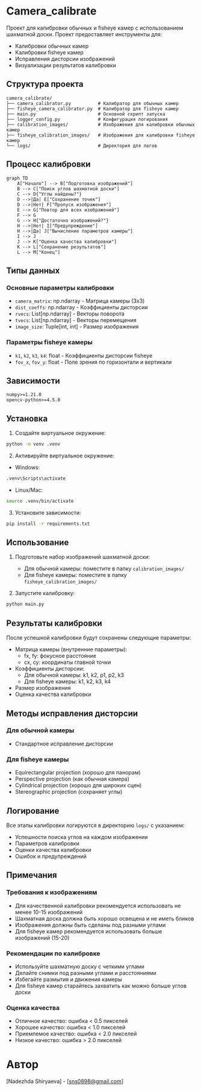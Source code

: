  # Сamera_calibrate

Проект для калибровки обычных и fisheye камер с использованием шахматной доски. Проект предоставляет инструменты для:
- Калибровки обычных камер
- Калибровки fisheye камер
- Исправления дисторсии изображений
- Визуализации результатов калибровки

## Структура проекта

```
camera_calibrate/
├── camera_calibrator.py          # Калибратор для обычных камер
├── fisheye_camera_calibrator.py  # Калибратор для fisheye камер
├── main.py                       # Основной скрипт запуска
├── logger_config.py              # Конфигурация логирования
├── calibration_images/           # Изображения для калибровки обычных камер
├── fisheye_calibration_images/   # Изображения для калибровки fisheye камер
└── logs/                         # Директория для логов
```

## Процесс калибровки

```mermaid
graph TD
    A["Начало"] --> B["Подготовка изображений"]
    B --> C["Поиск углов шахматной доски"]
    C --> D{"Углы найдены?"}
    D -->|Да| E["Сохранение точек"]
    D -->|Нет| F["Пропуск изображения"]
    E --> G["Повтор для всех изображений"]
    F --> G
    G --> H{"Достаточно изображений?"}
    H -->|Нет| I["Предупреждение"]
    H -->|Да| J["Вычисление параметров камеры"]
    I --> J
    J --> K["Оценка качества калибровки"]
    K --> L["Сохранение результатов"]
    L --> M["Конец"]
```
## Типы данных

### Основные параметры калибровки
- `camera_matrix`: np.ndarray - Матрица камеры (3x3)
- `dist_coeffs`: np.ndarray - Коэффициенты дисторсии
- `rvecs`: List[np.ndarray] - Векторы поворота
- `tvecs`: List[np.ndarray] - Векторы перемещения
- `image_size`: Tuple[int, int] - Размер изображения

### Параметры fisheye камеры
- `k1`, `k2`, `k3`, `k4`: float - Коэффициенты дисторсии fisheye
- `fov_x`, `fov_y`: float - Поле зрения по горизонтали и вертикали


## Зависимости

```
numpy>=1.21.0
opencv-python>=4.5.0
```

## Установка

1. Создайте виртуальное окружение:
```bash
python -m venv .venv
```

2. Активируйте виртуальное окружение:
- Windows:
```bash
.venv\Scripts\activate
```
- Linux/Mac:
```bash
source .venv/bin/activate
```

3. Установите зависимости:
```bash
pip install -r requirements.txt
```

## Использование

1. Подготовьте набор изображений шахматной доски:
   - Для обычной камеры: поместите в папку `calibration_images/`
   - Для fisheye камеры: поместите в папку `fisheye_calibration_images/`

2. Запустите калибровку:
```bash
python main.py
```

## Результаты калибровки

После успешной калибровки будут сохранены следующие параметры:
- Матрица камеры (внутренние параметры):
  - fx, fy: фокусное расстояние
  - cx, cy: координаты главной точки
- Коэффициенты дисторсии:
  - Для обычной камеры: k1, k2, p1, p2, k3
  - Для fisheye камеры: k1, k2, k3, k4
- Размер изображения
- Оценка качества калибровки

## Методы исправления дисторсии

### Для обычной камеры
- Стандартное исправление дисторсии

### Для fisheye камеры
- Equirectangular projection (хорошо для панорам)
- Perspective projection (как обычная камера)
- Cylindrical projection (хорошо для широких сцен)
- Stereographic projection (сохраняет углы)

## Логирование

Все этапы калибровки логируются в директорию `logs/` с указанием:
- Успешности поиска углов на каждом изображении
- Параметров калибровки
- Оценки качества калибровки
- Ошибок и предупреждений

## Примечания

### Требования к изображениям
- Для качественной калибровки рекомендуется использовать не менее 10-15 изображений
- Шахматная доска должна быть хорошо освещена и не иметь бликов
- Изображения должны быть сделаны под разными углами
- Для fisheye камер рекомендуется использовать больше изображений (15-20)

### Рекомендации по калибровке
- Используйте шахматную доску с четкими углами
- Делайте снимки под разными углами и расстояниями
- Избегайте размытия и движения камеры
- Для fisheye камер старайтесь захватить как можно больше углов доски

### Оценка качества
- Отличное качество: ошибка < 0.5 пикселей
- Хорошее качество: ошибка < 1.0 пикселей
- Приемлемое качество: ошибка < 2.0 пикселей
- Низкое качество: ошибка > 2.0 пикселей

# Автор
[Nadezhda Shiryaeva] - [sns0898@gmail.com]